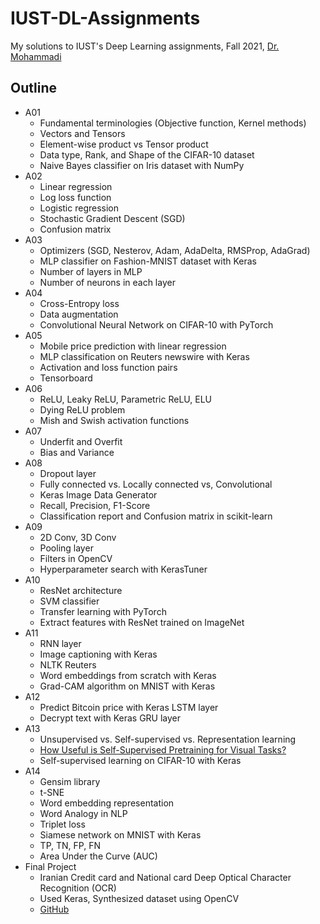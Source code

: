 # IUST-DL-Assignments
My solutions to IUST's Deep Learning assignments, Fall 2021, [Dr. Mohammadi](https://scholar.google.com/citations?user=H34y7Q0AAAAJ&hl=en)


## Outline

- A01
	- Fundamental terminologies (Objective function, Kernel methods)
	- Vectors and Tensors
	- Element-wise product vs Tensor product
	- Data type, Rank, and Shape of the CIFAR-10 dataset
	- Naive Bayes classifier on Iris dataset with NumPy
- A02
	- Linear regression
	- Log loss function
	- Logistic regression
	- Stochastic Gradient Descent (SGD)
	- Confusion matrix
- A03
	- Optimizers (SGD, Nesterov, Adam, AdaDelta, RMSProp, AdaGrad)
	- MLP classifier on Fashion-MNIST dataset with Keras
	- Number of layers in MLP
	- Number of neurons in each layer
- A04
	- Cross-Entropy loss
	- Data augmentation
	- Convolutional Neural Network on CIFAR-10 with PyTorch
- A05
	- Mobile price prediction with linear regression
	- MLP classification on Reuters newswire with Keras
	- Activation and loss function pairs
	- Tensorboard
- A06
	- ReLU, Leaky ReLU, Parametric ReLU, ELU
	- Dying ReLU problem
	- Mish and Swish activation functions
- A07
	- Underfit and Overfit
	- Bias and Variance
- A08
	- Dropout layer
	- Fully connected vs. Locally connected vs, Convolutional
	- Keras Image Data Generator
	- Recall, Precision, F1-Score
	- Classification report and Confusion matrix in scikit-learn
- A09
	- 2D Conv, 3D Conv
	- Pooling layer
	- Filters in OpenCV
	- Hyperparameter search with KerasTuner
- A10
	- ResNet architecture
	- SVM classifier
	- Transfer learning with PyTorch
	- Extract features with ResNet trained on ImageNet
- A11
	- RNN layer
	- Image captioning with Keras
	- NLTK Reuters
	- Word embeddings from scratch with Keras
	- Grad-CAM algorithm on MNIST with Keras
- A12
	- Predict Bitcoin price with Keras LSTM layer
	- Decrypt text with Keras GRU layer
- A13
	- Unsupervised vs. Self-supervised vs. Representation learning
	- [How Useful is Self-Supervised Pretraining for Visual Tasks?](https://arxiv.org/abs/2003.14323)
	- Self-supervised learning on CIFAR-10 with Keras
- A14
	- Gensim library
	- t-SNE
    - Word embedding representation
	- Word Analogy in NLP
	- Triplet loss
	- Siamese network on MNIST with Keras
	- TP, TN, FP, FN
	- Area Under the Curve (AUC)
- Final Project
	- Iranian Credit card and National card Deep Optical Character Recognition (OCR)
    - Used Keras, Synthesized dataset using OpenCV
	- [GitHub](https://github.com/ali-sedaghi/CardNumber-DeepOCR)
